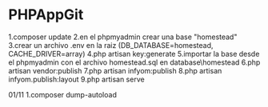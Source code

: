 # PHPAppGit

1.composer update
2.en el phpmyadmin crear una base "homestead"
3.crear un archivo .env en la raiz (DB_DATABASE=homestead, CACHE_DRIVER=array)
4.php artisan key:generate 
5.importar la base desde el phpmyadmin con el archivo homestead.sql en database\homestead
6.php artisan vendor:publish 
7.php artisan infyom:publish
8.php artisan infyom.publish:layout 
9.php artisan serve

01/11
1.composer dump-autoload

